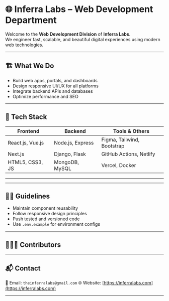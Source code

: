 # 🌐 Inferra Labs – Web Development Department

Welcome to the **Web Development Division** of **Inferra Labs**.  
We engineer fast, scalable, and beautiful digital experiences using modern web technologies.

---

## 🏗️ What We Do

- Build web apps, portals, and dashboards
- Design responsive UI/UX for all platforms
- Integrate backend APIs and databases
- Optimize performance and SEO

---

## 🔧 Tech Stack

| Frontend          | Backend         | Tools & Others              |
|------------------|------------------|-----------------------------|
| React.js, Vue.js | Node.js, Express | Figma, Tailwind, Bootstrap |
| Next.js           | Django, Flask    | GitHub Actions, Netlify     |
| HTML5, CSS3, JS   | MongoDB, MySQL   | Vercel, Docker              |

---


---

## 👨‍💻 Guidelines

- Maintain component reusability
- Follow responsive design principles
- Push tested and versioned code
- Use `.env.example` for environment configs

---

## 🧑‍🤝‍🧑 Contributors



---

## 📬 Contact

📧 Email: `theinferralabs@gmail.com`
🌐 Website: [https://inferralabs.com](https://inferralabs.com)

---
